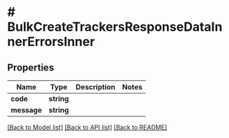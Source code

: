 # # BulkCreateTrackersResponseDataInnerErrorsInner

## Properties

Name | Type | Description | Notes
------------ | ------------- | ------------- | -------------
**code** | **string** |  |
**message** | **string** |  |

[[Back to Model list]](../../README.md#models) [[Back to API list]](../../README.md#endpoints) [[Back to README]](../../README.md)
